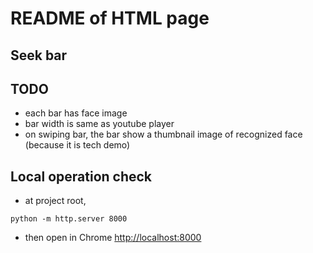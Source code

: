 # README of HTML page

## Seek bar

## TODO

* each bar has face image
* bar width is same as youtube player
* on swiping bar, the bar show a thumbnail image of recognized face (because it is tech demo)

## Local operation check

* at project root, 

```
python -m http.server 8000
```

* then open in Chrome [http://localhost:8000](http://localhost:8000)